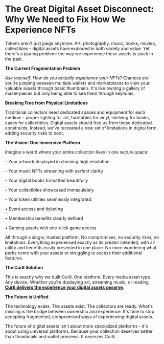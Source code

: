 # The Great Digital Asset Disconnect: Why We Need to Fix How We Experience NFTs

Tokens aren't just jpegs anymore. Art, photography, music, books, movies, collectibles - digital assets have exploded in both variety and value. Yet there's a glaring problem: the way we experience these assets is stuck in the past.

**The Current Fragmentation Problem**

_Ask yourself: How do you actually experience your NFTs?_ Chances are you're jumping between multiple wallets and marketplaces to view your valuable assets through basic thumbnails. It's like owning a gallery of masterpieces but only being able to see them through keyholes.

**Breaking Free from Physical Limitations**

Traditional collectors need dedicated spaces and equipment for each medium - proper lighting for art, turntables for vinyl, shelving for books, cases for collectibles. Digital assets should free us from these dedicated constraints. Instead, we've recreated a new set of limitations in digital form, adding security risks to boot.

**The Vision: One Immersive Platform**

Imagine a world where your entire collection lives in one secure space:

\- Your artwork displayed in stunning high resolution

\- Your music NFTs streaming with perfect clarity

\- Your digital books formatted beautifully

\- Your collectibles showcased immaculately

\- Your token utilities seamlessly integrated:

• Event access and ticketing

• Membership benefits clearly defined

• Gaming assets with one-click game access

All through a single, trusted platform. No compromises, no security risks, no limitations. Everything experienced exactly as its creator intended, with all utility and benefits easily presented in one place. No more wondering what perks come with your assets or struggling to access their additional features.

**The Cur8 Solution**

This is exactly why we built Cur8. One platform. Every media asset type. Any device. Whether you're displaying art, streaming music, or reading, [**Cur8 delivers the experience your digital assets deserve**](cur8-curating-the-future-of-digital-asset-discovery.md).

**The Future is Unified**

The technology exists. The assets exist. The collectors are ready. What's missing is the bridge between ownership and experience. It's time to stop accepting fragmented, compromised ways of experiencing digital assets.

The future of digital assets isn't about more specialized platforms - it's about using universal platforms. Because your collection deserves better than thumbnails and wallet previews. It deserves Cur8.
